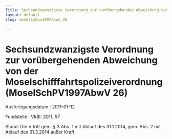 ```yaml
---
Title: Sechsundzwanzigste Verordnung zur vorübergehenden Abweichung von der Moselschifffahrtspolizeiverordnung
layout: default
slug: moselschpv1997abwv_26

---
```


# Sechsundzwanzigste Verordnung zur vorübergehenden Abweichung von der Moselschifffahrtspolizeiverordnung (MoselSchPV1997AbwV 26)

Ausfertigungsdatum
:   2011-01-12

Fundstelle
:   VkBl: 2011, 57

Stand: Die V tritt gem. § 3 Abs. 1 mit Ablauf des 31.1.2014, gem. Abs. 2 mit Ablauf des 31.3.2014 außer Kraft

